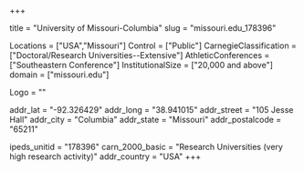 
+++

title = "University of Missouri-Columbia"
slug = "missouri.edu_178396"

Locations = ["USA","Missouri"]
Control = ["Public"]
CarnegieClassification = ["Doctoral/Research Universities--Extensive"]
AthleticConferences = ["Southeastern Conference"]
InstitutionalSize = ["20,000 and above"]
domain = ["missouri.edu"]

Logo = ""

addr_lat = "-92.326429"
addr_long = "38.941015"
addr_street = "105 Jesse Hall"
addr_city = "Columbia"
addr_state = "Missouri"
addr_postalcode = "65211"

ipeds_unitid = "178396"
carn_2000_basic = "Research Universities (very high research activity)"
addr_country = "USA"
+++
    

